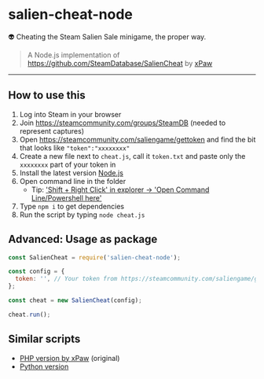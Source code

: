 # salien-cheat-node

👽 Cheating the Steam Salien Sale minigame, the proper way.

> A Node.js implementation of https://github.com/SteamDatabase/SalienCheat by [xPaw](https://github.com/xPaw)

---

## How to use this

1. Log into Steam in your browser
2. Join https://steamcommunity.com/groups/SteamDB (needed to represent captures)
3. Open https://steamcommunity.com/saliengame/gettoken and find the bit that looks like `"token":"xxxxxxxx"`
4. Create a new file next to `cheat.js`, call it `token.txt` and paste only the `xxxxxxxx` part of your token in
5. Install the latest version [Node.js](https://nodejs.org/en/)
6. Open command line in the folder
    * Tip: ['Shift + Right Click' in explorer -> 'Open Command Line/Powershell here'](http://i.imgur.com/6FJcydX.png)
7. Type `npm i` to get dependencies
8. Run the script by typing `node cheat.js`

## Advanced: Usage as package

```js
const SalienCheat = require('salien-cheat-node');

const config = {
  token: '', // Your token from https://steamcommunity.com/saliengame/gettoken
};

const cheat = new SalienCheat(config);

cheat.run();
```

## Similar scripts

* [PHP version by xPaw](https://github.com/SteamDatabase/SalienCheat) (original)
* [Python version](https://github.com/SteamDatabase/SalienCheat)
